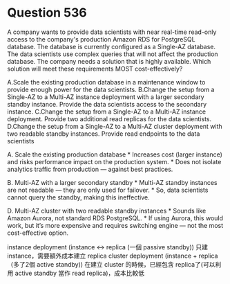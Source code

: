 # Question 536
A company wants to provide data scientists with near real-time read-only access to the
company's production Amazon RDS for PostgreSQL database. The database is currently
configured as a Single-AZ database. The data scientists use complex queries that will not
affect the production database. The company needs a solution that is highly available.
Which solution will meet these requirements MOST cost-effectively?

A.Scale the existing production database in a maintenance window to provide enough
power for the data scientists.
B.Change the setup from a Single-AZ to a Multi-AZ instance deployment with a larger
secondary standby instance. Provide the data scientists access to the secondary
instance.
C.Change the setup from a Single-AZ to a Multi-AZ instance deployment. Provide two
additional read replicas for the data scientists.
D.Change the setup from a Single-AZ to a Multi-AZ cluster deployment with two readable
standby instances. Provide read endpoints to the data scientists


A. Scale the existing production database
	* Increases cost (larger instance) and risks performance impact on the production system.
	* Does not isolate analytics traffic from production — against best practices.

B. Multi-AZ with a larger secondary standby
	* Multi-AZ standby instances are not readable — they are only used for failover.
	* So, data scientists cannot query the standby, making this ineffective.

D. Multi-AZ cluster with two readable standby instances
	* Sounds like Amazon Aurora, not standard RDS PostgreSQL.
	* If using Aurora, this would work, but it’s more expensive and requires switching engine — not the most cost-effective option.

instance deployment (instance <-> replica (一個 passive standby)) 只建 instance，需要額外成本建立 replica
cluster deployment (instance + replica （多了2個 active standby)) 在建立 cluster 的時候，已經包含 replica了(可以利用 active standby 當作 read replica)，成本比較低
